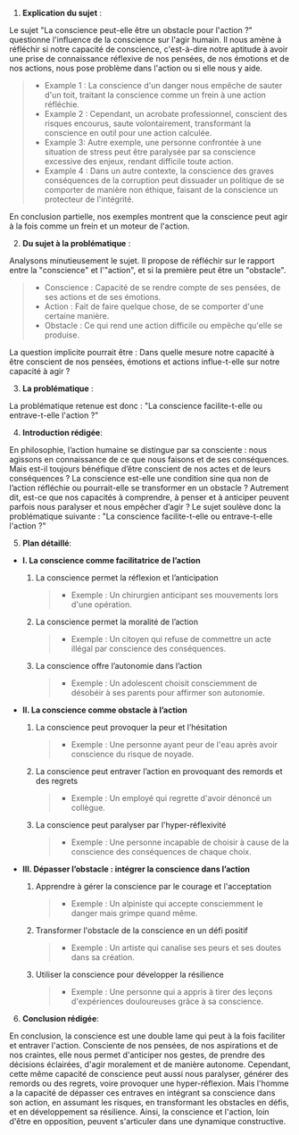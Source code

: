 1. **Explication du sujet** :

Le sujet "La conscience peut-elle être un obstacle pour l'action ?" questionne l'influence de la conscience sur l'agir humain. Il nous amène à réfléchir si notre capacité de conscience, c'est-à-dire notre aptitude à avoir une prise de connaissance réflexive de nos pensées, de nos émotions et de nos actions, nous pose problème dans l'action ou si elle nous y aide.

> - Example 1 : La conscience d'un danger nous empêche de sauter d'un toit, traitant la conscience comme un frein à une action réfléchie.
> - Example 2 : Cependant, un acrobate professionnel, conscient des risques encourus, saute volontairement, transformant la conscience en outil pour une action calculée.
> - Example 3: Autre exemple, une personne confrontée à une situation de stress peut être paralysée par sa conscience excessive des enjeux, rendant difficile toute action.
> - Example 4 : Dans un autre contexte, la conscience des graves conséquences de la corruption peut dissuader un politique de se comporter de manière non éthique, faisant de la conscience un protecteur de l'intégrité.

En conclusion partielle, nos exemples montrent que la conscience peut agir à la fois comme un frein et un moteur de l'action.

2. **Du sujet à la problématique** :

Analysons minutieusement le sujet. Il propose de réfléchir sur le rapport entre la "conscience" et l'"action", et si la première peut être un "obstacle".

> - Conscience : Capacité de se rendre compte de ses pensées, de ses actions et de ses émotions.
> - Action : Fait de faire quelque chose, de se comporter d'une certaine manière.
> - Obstacle : Ce qui rend une action difficile ou empêche qu'elle se produise.

La question implicite pourrait être : Dans quelle mesure notre capacité à être conscient de nos pensées, émotions et actions influe-t-elle sur notre capacité à agir ?

3. **La problématique** :

La problématique retenue est donc : "La conscience facilite-t-elle ou entrave-t-elle l'action ?"

4. **Introduction rédigée**:

En philosophie, l’action humaine se distingue par sa consciente : nous agissons en connaissance de ce que nous faisons et de ses conséquences. Mais est-il toujours bénéfique d’être conscient de nos actes et de leurs conséquences ? La conscience est-elle une condition sine qua non de l’action réfléchie ou pourrait-elle se transformer en un obstacle ? Autrement dit, est-ce que nos capacités à comprendre, à penser et à anticiper peuvent parfois nous paralyser et nous empêcher d’agir ? Le sujet soulève donc la problématique suivante : "La conscience facilite-t-elle ou entrave-t-elle l'action ?"

5. **Plan détaillé**:

* **I. La conscience comme facilitatrice de l’action**

    1. La conscience permet la réflexion et l’anticipation
          > - Exemple : Un chirurgien anticipant ses mouvements lors d'une opération.
    
    2.  La conscience permet la moralité de l’action
          > - Exemple : Un citoyen qui refuse de commettre un acte illégal par conscience des conséquences.
    
    3.  La conscience offre l’autonomie dans l’action
         > - Exemple : Un adolescent choisit consciemment de désobéir à ses parents pour affirmer son autonomie.

* **II. La conscience comme obstacle à l’action**

    1. La conscience peut provoquer la peur et l’hésitation
          > - Exemple : Une personne ayant peur de l'eau après avoir conscience du risque de noyade.
    
    2.  La conscience peut entraver l’action en provoquant des remords et des regrets
         > - Exemple : Un employé qui regrette d'avoir dénoncé un collègue.
   
    3.  La conscience peut paralyser par l'hyper-réflexivité
         > - Exemple : Une personne incapable de choisir à cause de la conscience des conséquences de chaque choix.

* **III. Dépasser l’obstacle : intégrer la conscience dans l’action**

    1. Apprendre à gérer la conscience par le courage et l'acceptation
         > - Exemple : Un alpiniste qui accepte consciemment le danger mais grimpe quand même.
    
    2.  Transformer l'obstacle de la conscience en un défi positif
         > - Exemple : Un artiste qui canalise ses peurs et ses doutes dans sa création.
   
    3. Utiliser la conscience pour développer la résilience
         > - Exemple : Une personne qui a appris à tirer des leçons d'expériences douloureuses grâce à sa conscience.

6. **Conclusion rédigée**: 

En conclusion, la conscience est une double lame qui peut à la fois faciliter et entraver l'action. Consciente de nos pensées, de nos aspirations et de nos craintes, elle nous permet d'anticiper nos gestes, de prendre des décisions éclairées, d'agir moralement et de manière autonome. Cependant, cette même capacité de conscience peut aussi nous paralyser, générer des remords ou des regrets, voire provoquer une hyper-réflexion. Mais l'homme a la capacité de dépasser ces entraves en intégrant sa conscience dans son action, en assumant les risques, en transformant les obstacles en défis, et en développement sa résilience. Ainsi, la conscience et l'action, loin d'être en opposition, peuvent s'articuler dans une dynamique constructive.

